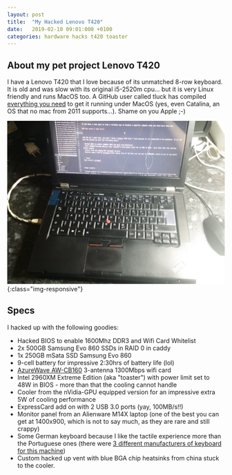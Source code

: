 ```yaml
---
layout: post
title:  "My Hacked Lenovo T420"
date:   2019-02-10 09:01:000 +0100
categories: hardware hacks t420 toaster
---
```


## About my pet project Lenovo T420

I have a Lenovo T420 that I love because of its unmatched 8-row keyboard. It is old and was slow with its original i5-2520m cpu... but it is very Linux friendly and runs MacOS too. A GitHub user called tluck has compiled [everything you need](https://github.com/tluck/Lenovo-T420-Clover) to get it running under MacOS (yes, even Catalina, an OS that no mac from 2011 supports...). Shame on you Apple ;-)

![Hacked Lenovo T420](/assets/images/post-images/2019-02-10-my-hacked-lenovo-t420/IMG_20200417_111333.jpg){:class="img-responsive"}

## Specs

I hacked up with the following goodies:

- Hacked BIOS to enable 1600Mhz DDR3 and Wifi Card Whitelist
- 2x 500GB Samsung Evo 860 SSDs in RAID 0 in caddy
- 1x 250GB mSata SSD Samsung Evo 860
- 9-cell battery for impressive 2:30hrs of battery life (lol)
- [AzureWave AW-CB160](https://www.ebay.co.uk/itm/BroadCom-AW-CB160-BCM94360HMB-WIFI-HALF-PCI-E-Wireless-BT-Card-BT4-0-WLAN-W003-/303426968043) 3-antenna 1300Mbps wifi card
- Intel 2960XM Extreme Edition (aka "toaster") with power limit set to 48W in BIOS - more than that the cooling cannot handle
- Cooler from the nVidia-GPU equipped version for an impressive extra 5W of cooling performance
- ExpressCard add on with 2 USB 3.0 ports (yay, 100MB/s!!)
- Monitor panel from an Alienware M14X laptop (one of the best you can get at 1400x900, which is not to say much, as they are rare and still crappy)
- Some German keyboard because I like the tactile experience more than the Portuguese ones (there were [3 different manufacturers of keyboard for this machine](http://forum.notebookreview.com/threads/thinkpad-keyboard-identification.634208/))
- Custom hacked up vent with blue BGA chip heatsinks from china stuck to the cooler.
